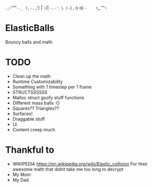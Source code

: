  _._     _,-'""`-._
(,-.`._,'(       |\`-/|
    `-.-' \ )-`( , o o)
          `-    \`_`"'-

# ElasticBalls
Bouncy balls and math
# TODO
- Clean up the math
- Runtime Customizability
- Something with 1 timestep per 1 frame
- STRUCTSSSSSS
- Malloc struct goofy stuff functions
- Different mass balls :O
- Squares?? Triangles??
- Surfaces!
- Draggable stuff
- Ui
- Content creep much


# Thankful to 
- WIKIPEDIA https://en.wikipedia.org/wiki/Elastic_collision
    For their awesome math that didnt take me too long to decrypt
- My Mom
- My Dad
